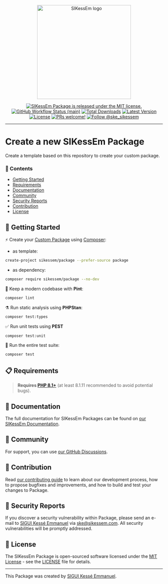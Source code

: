 <div align="center">
    <p><a href="https://sikessem.com/" title="SIKessEm"><img src="https://github.com/sikessem/static/blob/main/logo.svg" alt="SIKessEm logo" height="300"/></a></p>
    <p>
        <a href="https://github.com/sikessem/packages/blob/HEAD/LICENSE"><img src="https://img.shields.io/badge/license-MIT-blue.svg" alt="SIKessEm Package is released under the MIT license."/></a>
        <a href="https://github.com/sikessem/packages/actions"><img alt="GitHub Workflow Status (main)" src="https://img.shields.io/github/workflow/status/sikessem/packages/Tests/main"/></a>
        <a href="https://packagist.org/packages/sikessem/package"><img alt="Total Downloads" src="https://img.shields.io/packagist/dt/sikessem/package"/></a>
        <a href="https://packagist.org/packages/sikessem/package"><img alt="Latest Version" src="https://img.shields.io/packagist/v/sikessem/package"/></a>
        <a href="https://packagist.org/packages/sikessem/package"><img alt="License" src="https://img.shields.io/packagist/l/sikessem/package"/></a>
        <a href="https://sikessem.github.io/packages/contributing"><img src="https://img.shields.io/badge/PRs-welcome-brightgreen.svg" alt="PRs welcome!"/></a>
        <a href="https://twitter.com/intent/follow?screen_name=ske_sikessem"><img src="https://img.shields.io/twitter/follow/ske_sikessem.svg?label=Follow%20@ske_sikessem" alt="Follow @ske_sikessem"/></a>
    </p>
</div>

***

# Create a new SIKessEm Package

Create a template based on this repository to create your custom package.

### 🔖 Contents

- [Getting Started](#-getting-started)
- [Requirements](#-requirements)
- [Documentation](#-documentation)
- [Community](#-community)
- [Security Reports](#-security-reports)
- [Contribution](#-contribution)
- [License](#-license)

## 🎉 Getting Started

⚡️ Create your [Custom Package](https://github.com/sikessem/packages) using [Composer](https://getcomposer.org/):

- as template:
```bash
create-project sikessem/package --prefer-source package
```
- as dependency:
```bash
composer require sikessem/package --no-dev
```

🧹 Keep a modern codebase with **Pint**:
```bash
composer lint
```

⚗️ Run static analysis using **PHPStan**:
```bash
composer test:types
```

✅ Run unit tests using **PEST**
```bash
composer test:unit
```

🚀 Run the entire test suite:
```bash
composer test
```

## 📋 Requirements

> **Requires [PHP 8.1+](https://php.net/releases/)** (at least 8.1.11 recommended to avoid potential bugs).

## 📖 Documentation

The full documentation for SIKessEm Packages can be found on [our SIKessEm Documentation][docs].

[docs]: https://sikessem.github.io/packages

## 💬 Community

For support, you can use [our GitHub Discussions](https://github.com/sikessem/packages/discussions).

## 👥 Contribution

Read [our contributing guide][c] to learn about our development process, how to propose bugfixes and improvements, and how to build and test your changes to Package.

[c]: https://github.com/sikessem/packages/blob/HEAD/CONTRIBUTING.md

## 🔐 Security Reports

If you discover a security vulnerability within Package, please send an e-mail to [SIGUI Kessé Emmanuel](https://sikessem.com) via [ske@sikessem.com](mailto:ske@sikessem.com). All security vulnerabilities will be promptly addressed.

## 📄 License

The SIKessEm Package is open-sourced software licensed under the  [MIT License](https://opensource.org/licenses/MIT) - see the [LICENSE][l] file for details.

[l]: https://github.com/sikessem/packages/blob/HEAD/LICENSE

------

This Package was created by [SIGUI Kessé Emmanuel](https://sikessem.com).
